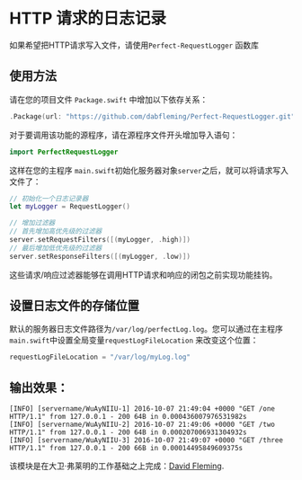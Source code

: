 # HTTP 请求的日志记录

如果希望把HTTP请求写入文件，请使用`Perfect-RequestLogger` 函数库

## 使用方法

请在您的项目文件 `Package.swift` 中增加以下依存关系：

```swift
.Package(url: "https://github.com/dabfleming/Perfect-RequestLogger.git", majorVersion: 0, minor: 3)
```

对于要调用该功能的源程序，请在源程序文件开头增加导入语句：

``` swift 
import PerfectRequestLogger
```

这样在您的主程序 `main.swift`初始化服务器对象`server`之后，就可以将请求写入文件了：

```swift
// 初始化一个日志记录器
let myLogger = RequestLogger()

// 增加过滤器
// 首先增加高优先级的过滤器
server.setRequestFilters([(myLogger, .high)])
// 最后增加低优先级的过滤器
server.setResponseFilters([(myLogger, .low)])
```

这些请求/响应过滤器能够在调用HTTP请求和响应的闭包之前实现功能挂钩。


## 设置日志文件的存储位置

默认的服务器日志文件路径为`/var/log/perfectLog.log`。您可以通过在主程序`main.swift`中设置全局变量`requestLogFileLocation` 来改变这个位置：

``` swift
requestLogFileLocation = "/var/log/myLog.log"
```

## 输出效果：

```
[INFO] [servername/WuAyNIIU-1] 2016-10-07 21:49:04 +0000 "GET /one HTTP/1.1" from 127.0.0.1 - 200 64B in 0.000436007976531982s
[INFO] [servername/WuAyNIIU-2] 2016-10-07 21:49:06 +0000 "GET /two HTTP/1.1" from 127.0.0.1 - 200 64B in 0.000207006931304932s
[INFO] [servername/WuAyNIIU-3] 2016-10-07 21:49:07 +0000 "GET /three HTTP/1.1" from 127.0.0.1 - 200 66B in 0.00014495849609375s
```

该模块是在大卫·弗莱明的工作基础之上完成：[David Fleming](https://github.com/dabfleming).
